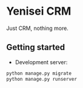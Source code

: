 # Yenisei CRM

Just CRM, nothing more.

## Getting started

- Development server:
```bash
python manage.py migrate
python manage.py runserver
```
